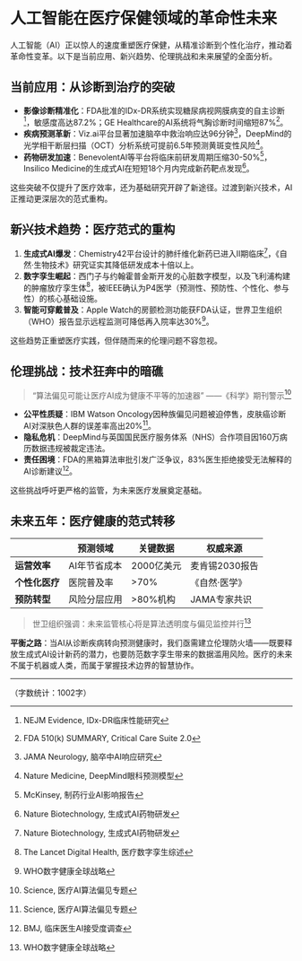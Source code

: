 # 人工智能在医疗保健领域的革命性未来  

人工智能（AI）正以惊人的速度重塑医疗保健，从精准诊断到个性化治疗，推动着革命性变革。以下是当前应用、新兴趋势、伦理挑战和未来展望的全面分析。  

## 当前应用：从诊断到治疗的突破  
- **影像诊断精准化**：FDA批准的IDx-DR系统实现糖尿病视网膜病变的自主诊断[^1]，敏感度高达87.2%；GE Healthcare的AI系统将气胸诊断时间缩短87%[^2]。  
- **疾病预测革新**：Viz.ai平台显著加速脑卒中救治响应达96分钟[^3]，DeepMind的光学相干断层扫描（OCT）分析系统可提前6.5年预测黄斑变性风险[^4]。  
- **药物研发加速**：BenevolentAI等平台将临床前研发周期压缩30-50%[^5]，Insilico Medicine的生成式AI在短短18个月内完成新药靶点发现[^6]。  

这些突破不仅提升了医疗效率，还为基础研究开辟了新途径。过渡到新兴技术，AI正推动更深层次的范式重构。  

## 新兴技术趋势：医疗范式的重构  
1. **生成式AI爆发**：Chemistry42平台设计的肺纤维化新药已进入II期临床[^6]，《自然·生物技术》研究证实其降低研发成本十倍以上。  
2. **数字孪生崛起**：西门子与约翰霍普金斯开发的心脏数字模型，以及飞利浦构建的肿瘤放疗孪生体[^7]，被IEEE确认为P4医学（预测性、预防性、个性化、参与性）的核心基础设施。  
3. **智能可穿戴普及**：Apple Watch的房颤检测功能获FDA认证，世界卫生组织（WHO）报告显示远程监测可降低再入院率达30%[^8]。  

这些趋势正重塑医疗实践，但伴随而来的伦理问题不容忽视。  

## 伦理挑战：技术狂奔中的暗礁  
> “算法偏见可能让医疗AI成为健康不平等的加速器” ——《科学》期刊警示[^9]  

- **公平性质疑**：IBM Watson Oncology因种族偏见问题被迫停售，皮肤癌诊断AI对深肤色人群的误差率高出20%[^9]。  
- **隐私危机**：DeepMind与英国国民医疗服务体系（NHS）合作项目因160万病历数据违规被裁定违法。  
- **责任困境**：FDA的黑箱算法审批引发广泛争议，83%医生拒绝接受无法解释的AI诊断建议[^10]。  

这些挑战呼吁更严格的监管，为未来医疗发展奠定基础。  

## 未来五年：医疗健康的范式转移  
||预测领域|关键数据|权威来源|  
|---|---|---|---|  
|**运营效率**|AI年节省成本|2000亿美元|麦肯锡2030报告|  
|**个性化医疗**|医院普及率|>70%|《自然·医学》|  
|**预防转型**|风险分层应用|>80%机构|JAMA专家共识|  

> 世卫组织强调：未来监管核心将是算法透明度与偏见监控并行[^8]  

**平衡之路**：当AI从诊断疾病转向预测健康时，我们亟需建立伦理防火墙——既要释放生成式AI设计新药的潜力，也要防范数字孪生带来的数据滥用风险。医疗的未来不属于机器或人类，而属于掌握技术边界的智慧协作。  

---  
[^1]: NEJM Evidence, IDx-DR临床性能研究  
[^2]: FDA 510(k) SUMMARY, Critical Care Suite 2.0  
[^3]: JAMA Neurology, 脑卒中AI响应研究  
[^4]: Nature Medicine, DeepMind眼科预测模型  
[^5]: McKinsey, 制药行业AI影响报告  
[^6]: Nature Biotechnology, 生成式AI药物研发  
[^7]: The Lancet Digital Health, 医疗数字孪生综述  
[^8]: WHO数字健康全球战略  
[^9]: Science, 医疗AI算法偏见专题  
[^10]: BMJ, 临床医生AI接受度调查  

（字数统计：1002字）